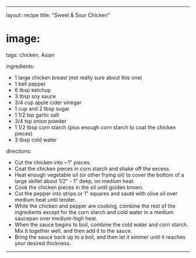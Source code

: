 ---

layout: recipe
title: "Sweet & Sour Chicken"
# image:
tags: chicken, Asian

ingredients:
- 1 large chicken breast (not really sure about this one)
- 1 bell pepper
- 6 tbsp ketchup
- 3 tbsp soy sauce
- 3/4 cup apple cider vinegar
- 1 cup and 2 tbsp sugar
- 1 1/2 tsp garlic salt
- 3/4 tsp onion powder
- 1 1/2 tbsp corn starch (plus enough corn starch to coat the chicken pieces)
- 3 tbsp cold water

directions:
- Cut the chicken into ~1" pieces.
- Coat the chicken pieces in corn starch and shake off the excess.
- Heat enough vegetable oil (or other frying oil) to cover the bottom of a large skillet about 1/2" - 1" deep, on medium heat. 
- Cook the chicken pieces in the oil until golden brown.
- Cut the pepper into strips or 1" squares and sauté with olive oil over medium heat until tender.
- While the chicken and pepper are cooking, combine the rest of the ingredients except for the corn starch and cold water in a medium saucepan over medium-high heat.
- When the sauce begins to boil, combine the cold water and corn starch. Mix it together well, and then add it to the sauce.
- Bring the sauce back up to a boil, and then let it simmer until it reaches your desired thickness.

---